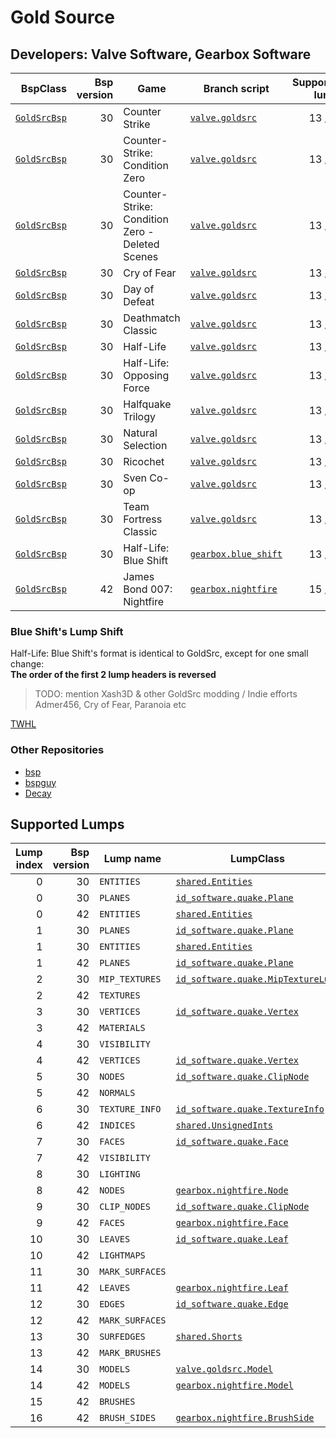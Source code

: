 # Gold Source
## Developers: Valve Software, Gearbox Software

| BspClass | Bsp version | Game | Branch script | Supported lumps | Unused lumps | Coverage |
| -------: | ----------: | ---- | ------------- | --------------: | -----------: | :------- |
| [`GoldSrcBsp`](https://github.com/snake-biscuits/bsp_tool/blob/master/bsp_tool/bsp_tool/valve.py#L11) | 30 | Counter Strike | [`valve.goldsrc`](https://github.com/snake-biscuits/bsp_tool/blob/master/bsp_tool/branches/valve/goldsrc.py) | 13 / 15 | 0 | 86.00% |
| [`GoldSrcBsp`](https://github.com/snake-biscuits/bsp_tool/blob/master/bsp_tool/bsp_tool/valve.py#L11) | 30 | Counter-Strike: Condition Zero | [`valve.goldsrc`](https://github.com/snake-biscuits/bsp_tool/blob/master/bsp_tool/branches/valve/goldsrc.py) | 13 / 15 | 0 | 86.00% |
| [`GoldSrcBsp`](https://github.com/snake-biscuits/bsp_tool/blob/master/bsp_tool/bsp_tool/valve.py#L11) | 30 | Counter-Strike: Condition Zero - Deleted Scenes | [`valve.goldsrc`](https://github.com/snake-biscuits/bsp_tool/blob/master/bsp_tool/branches/valve/goldsrc.py) | 13 / 15 | 0 | 86.00% |
| [`GoldSrcBsp`](https://github.com/snake-biscuits/bsp_tool/blob/master/bsp_tool/bsp_tool/valve.py#L11) | 30 | Cry of Fear | [`valve.goldsrc`](https://github.com/snake-biscuits/bsp_tool/blob/master/bsp_tool/branches/valve/goldsrc.py) | 13 / 15 | 0 | 86.00% |
| [`GoldSrcBsp`](https://github.com/snake-biscuits/bsp_tool/blob/master/bsp_tool/bsp_tool/valve.py#L11) | 30 | Day of Defeat | [`valve.goldsrc`](https://github.com/snake-biscuits/bsp_tool/blob/master/bsp_tool/branches/valve/goldsrc.py) | 13 / 15 | 0 | 86.00% |
| [`GoldSrcBsp`](https://github.com/snake-biscuits/bsp_tool/blob/master/bsp_tool/bsp_tool/valve.py#L11) | 30 | Deathmatch Classic | [`valve.goldsrc`](https://github.com/snake-biscuits/bsp_tool/blob/master/bsp_tool/branches/valve/goldsrc.py) | 13 / 15 | 0 | 86.00% |
| [`GoldSrcBsp`](https://github.com/snake-biscuits/bsp_tool/blob/master/bsp_tool/bsp_tool/valve.py#L11) | 30 | Half-Life | [`valve.goldsrc`](https://github.com/snake-biscuits/bsp_tool/blob/master/bsp_tool/branches/valve/goldsrc.py) | 13 / 15 | 0 | 86.00% |
| [`GoldSrcBsp`](https://github.com/snake-biscuits/bsp_tool/blob/master/bsp_tool/bsp_tool/valve.py#L11) | 30 | Half-Life: Opposing Force | [`valve.goldsrc`](https://github.com/snake-biscuits/bsp_tool/blob/master/bsp_tool/branches/valve/goldsrc.py) | 13 / 15 | 0 | 86.00% |
| [`GoldSrcBsp`](https://github.com/snake-biscuits/bsp_tool/blob/master/bsp_tool/bsp_tool/valve.py#L11) | 30 | Halfquake Trilogy | [`valve.goldsrc`](https://github.com/snake-biscuits/bsp_tool/blob/master/bsp_tool/branches/valve/goldsrc.py) | 13 / 15 | 0 | 86.00% |
| [`GoldSrcBsp`](https://github.com/snake-biscuits/bsp_tool/blob/master/bsp_tool/bsp_tool/valve.py#L11) | 30 | Natural Selection | [`valve.goldsrc`](https://github.com/snake-biscuits/bsp_tool/blob/master/bsp_tool/branches/valve/goldsrc.py) | 13 / 15 | 0 | 86.00% |
| [`GoldSrcBsp`](https://github.com/snake-biscuits/bsp_tool/blob/master/bsp_tool/bsp_tool/valve.py#L11) | 30 | Ricochet | [`valve.goldsrc`](https://github.com/snake-biscuits/bsp_tool/blob/master/bsp_tool/branches/valve/goldsrc.py) | 13 / 15 | 0 | 86.00% |
| [`GoldSrcBsp`](https://github.com/snake-biscuits/bsp_tool/blob/master/bsp_tool/bsp_tool/valve.py#L11) | 30 | Sven Co-op | [`valve.goldsrc`](https://github.com/snake-biscuits/bsp_tool/blob/master/bsp_tool/branches/valve/goldsrc.py) | 13 / 15 | 0 | 86.00% |
| [`GoldSrcBsp`](https://github.com/snake-biscuits/bsp_tool/blob/master/bsp_tool/bsp_tool/valve.py#L11) | 30 | Team Fortress Classic | [`valve.goldsrc`](https://github.com/snake-biscuits/bsp_tool/blob/master/bsp_tool/branches/valve/goldsrc.py) | 13 / 15 | 0 | 86.00% |
| [`GoldSrcBsp`](https://github.com/snake-biscuits/bsp_tool/blob/master/bsp_tool/bsp_tool/valve.py#L11) | 30 | Half-Life: Blue Shift | [`gearbox.blue_shift`](https://github.com/snake-biscuits/bsp_tool/blob/master/bsp_tool/branches/gearbox/blue_shift.py) | 13 / 15 | 0 | 86.00% |
| [`GoldSrcBsp`](https://github.com/snake-biscuits/bsp_tool/blob/master/bsp_tool/bsp_tool/valve.py#L11) | 42 | James Bond 007: Nightfire | [`gearbox.nightfire`](https://github.com/snake-biscuits/bsp_tool/blob/master/bsp_tool/branches/gearbox/nightfire.py) | 15 / 18 | 0 | 81.33% |


### Blue Shift's Lump Shift
Half-Life: Blue Shift's format is identical to GoldSrc, except for one small change:  
  **The order of the first 2 lump headers is reversed**
<!-- Complain about Randy here-->


> TODO: mention Xash3D & other GoldSrc modding / Indie efforts
> Admer456, Cry of Fear, Paranoia etc

[TWHL](https://twhl.info)


### Other Repositories
 * [bsp](https://github.com/mikejsavage/bsp)
 * [bspguy](https://github.com/wootguy/bspguy)
 * [Decay](https://github.com/AbitTheGray/Decay-Library)


## Supported Lumps
| Lump index | Bsp version | Lump name | LumpClass | Coverage |
| ---------: | ----------: | --------- | --------- | :------- |
| 0 | 30 | `ENTITIES` | [`shared.Entities`](https://github.com/snake-biscuits/bsp_tool/blob/master/bsp_tool/branches/shared.py#L43) | 100% |
| 0 | 30 | `PLANES` | [`id_software.quake.Plane`](https://github.com/snake-biscuits/bsp_tool/blob/master/bsp_tool/branches/id_software/quake.py#L228) | 100% |
| 0 | 42 | `ENTITIES` | [`shared.Entities`](https://github.com/snake-biscuits/bsp_tool/blob/master/bsp_tool/branches/shared.py#L43) | 100% |
| 1 | 30 | `PLANES` | [`id_software.quake.Plane`](https://github.com/snake-biscuits/bsp_tool/blob/master/bsp_tool/branches/id_software/quake.py#L228) | 100% |
| 1 | 30 | `ENTITIES` | [`shared.Entities`](https://github.com/snake-biscuits/bsp_tool/blob/master/bsp_tool/branches/shared.py#L43) | 100% |
| 1 | 42 | `PLANES` | [`id_software.quake.Plane`](https://github.com/snake-biscuits/bsp_tool/blob/master/bsp_tool/branches/id_software/quake.py#L228) | 100% |
| 2 | 30 | `MIP_TEXTURES` | [`id_software.quake.MipTextureLump`](https://github.com/snake-biscuits/bsp_tool/blob/master/bsp_tool/branches/id_software/quake.py#L258) | 90% |
| 2 | 42 | `TEXTURES` |  | 0% |
| 3 | 30 | `VERTICES` | [`id_software.quake.Vertex`](https://github.com/snake-biscuits/bsp_tool/blob/master/bsp_tool/branches/id_software/quake.py#L248) | 100% |
| 3 | 42 | `MATERIALS` |  | 0% |
| 4 | 30 | `VISIBILITY` |  | 0% |
| 4 | 42 | `VERTICES` | [`id_software.quake.Vertex`](https://github.com/snake-biscuits/bsp_tool/blob/master/bsp_tool/branches/id_software/quake.py#L248) | 100% |
| 5 | 30 | `NODES` | [`id_software.quake.ClipNode`](https://github.com/snake-biscuits/bsp_tool/blob/master/bsp_tool/branches/id_software/quake.py#L138) | 100% |
| 5 | 42 | `NORMALS` |  | 0% |
| 6 | 30 | `TEXTURE_INFO` | [`id_software.quake.TextureInfo`](https://github.com/snake-biscuits/bsp_tool/blob/master/bsp_tool/branches/id_software/quake.py#L237) | 100% |
| 6 | 42 | `INDICES` | [`shared.UnsignedInts`](https://github.com/snake-biscuits/bsp_tool/blob/master/bsp_tool/branches/shared.py#L34) | 100% |
| 7 | 30 | `FACES` | [`id_software.quake.Face`](https://github.com/snake-biscuits/bsp_tool/blob/master/bsp_tool/branches/id_software/quake.py#L160) | 100% |
| 7 | 42 | `VISIBILITY` |  | 0% |
| 8 | 30 | `LIGHTING` |  | 0% |
| 8 | 42 | `NODES` | [`gearbox.nightfire.Node`](https://github.com/snake-biscuits/bsp_tool/blob/master/bsp_tool/branches/gearbox/nightfire.py#L101) | 100% |
| 9 | 30 | `CLIP_NODES` | [`id_software.quake.ClipNode`](https://github.com/snake-biscuits/bsp_tool/blob/master/bsp_tool/branches/id_software/quake.py#L138) | 100% |
| 9 | 42 | `FACES` | [`gearbox.nightfire.Face`](https://github.com/snake-biscuits/bsp_tool/blob/master/bsp_tool/branches/gearbox/nightfire.py#L52) | 91% |
| 10 | 30 | `LEAVES` | [`id_software.quake.Leaf`](https://github.com/snake-biscuits/bsp_tool/blob/master/bsp_tool/branches/id_software/quake.py#L177) | 100% |
| 10 | 42 | `LIGHTMAPS` |  | 0% |
| 11 | 30 | `MARK_SURFACES` |  | 0% |
| 11 | 42 | `LEAVES` | [`gearbox.nightfire.Leaf`](https://github.com/snake-biscuits/bsp_tool/blob/master/bsp_tool/branches/gearbox/nightfire.py#L71) | 100% |
| 12 | 30 | `EDGES` | [`id_software.quake.Edge`](https://github.com/snake-biscuits/bsp_tool/blob/master/bsp_tool/branches/id_software/quake.py#L149) | 100% |
| 12 | 42 | `MARK_SURFACES` |  | 0% |
| 13 | 30 | `SURFEDGES` | [`shared.Shorts`](https://github.com/snake-biscuits/bsp_tool/blob/master/bsp_tool/branches/shared.py#L26) | 100% |
| 13 | 42 | `MARK_BRUSHES` |  | 0% |
| 14 | 30 | `MODELS` | [`valve.goldsrc.Model`](https://github.com/snake-biscuits/bsp_tool/blob/master/bsp_tool/branches/valve/goldsrc.py#L108) | 100% |
| 14 | 42 | `MODELS` | [`gearbox.nightfire.Model`](https://github.com/snake-biscuits/bsp_tool/blob/master/bsp_tool/branches/gearbox/nightfire.py#L87) | 83% |
| 15 | 42 | `BRUSHES` |  | 0% |
| 16 | 42 | `BRUSH_SIDES` | [`gearbox.nightfire.BrushSide`](https://github.com/snake-biscuits/bsp_tool/blob/master/bsp_tool/branches/gearbox/nightfire.py#L45) | 100% |


